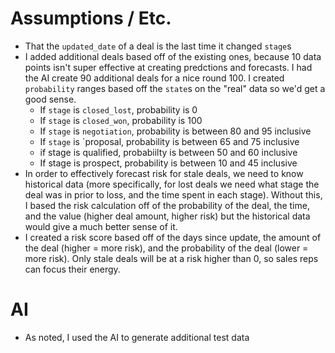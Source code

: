 # Assumptions / Etc.

- That the `updated_date` of a deal is the last time it changed `stage`s
- I added additional deals based off of the existing ones, because 10 data points isn't super effective at creating predctions and forecasts. I had the AI create 90 additional deals for a nice round 100. I created `probability` ranges based off the `state`s on the "real" data so we'd get a good sense.
  - If `stage` is `closed_lost`, probability is 0
  - If `stage` is `closed_won`, probability is 100
  - If `stage` is `negotiation`, probability is between 80 and 95 inclusive
  - If `stage` is `proposal, probability is between 65 and 75 inclusive
  - if stage is qualified, probabiilty is between 50 and 60 inclusive
  - If stage is prospect, probability is between 10 and 45 inclusive
- In order to effectively forecast risk for stale deals, we need to know historical data (more specifically, for lost deals we need what stage the deal was in prior to loss, and the time spent in each stage). Without this, I based the risk calculation off of the probability of the deal, the time, and the value (higher deal amount, higher risk) but the historical data would give a much better sense of it.
- I created a risk score based off of the days since update, the amount of the deal (higher = more risk), and the probability of the deal (lower = more risk). Only stale deals will be at a risk higher than 0, so sales reps can focus their energy.

# AI

- As noted, I used the AI to generate additional test data
